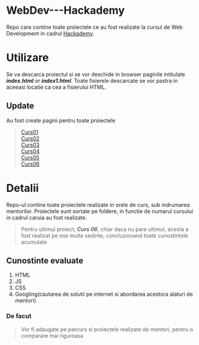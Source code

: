 # **WebDev---Hackademy**
Repo care contine toate proiectele ce au fost realizate la cursul de Web Development in cadrul [Hackademy](https://www.ccna.ro/).

# Utilizare
Se va descarca proiectul si se vor deschide in browser paginile intitulate ***index.html*** or ***index1.html***. Toate fisierele descarcate se vor pastra in aceeasi locatie ca cea a fisierului HTML.
## Update
Au fost create pagini pentru toate proiectele
> [Curs01](https://andreinapruiu.github.io/curs01.github.io/)<br>
> [Curs02](https://andreinapruiu.github.io/curs02.github.io/)<br>
> [Curs03](https://andreinapruiu.github.io/curs03.github.io/)<br>
> [Curs04](https://andreinapruiu.github.io/curs04.github.io/)<br>
> [Curs05](https://andreinapruiu.github.io/curs05.github.io/)<br>
> [Curs06](https://andreinapruiu.github.io/todo-project.github.io/)

# Detalii
Repo-ul contine toate proiectele realizate in orele de curs, sub indrumarea mentorilor. Proiectele sunt sortate pe foldere, in functie de numarul cursului in cadrul caruia au fost realizate. <br>
> Pentru ultimul proiect, ***Curs 06***, chiar daca nu pare ultimul, acesta a fost realizat pe mai multe sedinte, concluzionand toate cunostintele acumulate

## Cunostinte evaluate
1. HTML
2. JS
3. CSS
4. Googling(cautarea de solutii pe internet si abordarea acestora alaturi de mentori)

### De facut
> Vor fi adaugate pe parcurs si proiectele realizate de mentori, pentru o comparare mai riguroasa<br>
